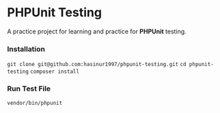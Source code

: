 # PHPUnit Testing

A practice project for learning and practice for **PHPUnit** testing. 

### Installation
`git clone git@github.com:hasinur1997/phpunit-testing.git`
`cd phpunit-testing`
`composer install`

### Run Test File
`vendor/bin/phpunit`